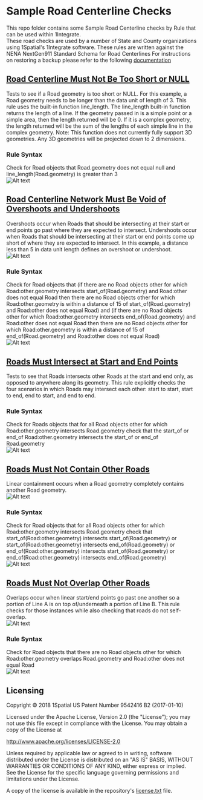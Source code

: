 # Sample Road Centerline Checks
This repo folder contains some Sample Road Centerline checks by Rule that can be used within 1Integrate.  
These road checks are used by a number of State and County organizations using 1Spatial's 1Integrate software. 
These rules are written against the NENA NextGen911 Standard Schema for Road Centerlines 
For instructions on restoring a backup please refer to the following [documentation](https://1spatial.com/documentation/1integrate/v2_5/Topics/Backup_Restore.htm?Highlight=Restore%20Backup%20Rules)

## [Road Centerline Must Not Be Too Short or NULL](RoadCenterlinesMustNotBeTooShort.xml)
Tests to see if a Road geometry is too short or NULL. For this example, a Road geometry needs to be longer than the data unit of length of 3. This rule uses the built-in function line_length. The line_length built-in function returns the length of a line. If the geometry passed in is a simple point or a simple area, then the length returned will be 0. If it is a complex geometry, the length returned will be the sum of the lengths of each simple line in the complex geometry. Note: This function does not currently fully support 3D geometries. Any 3D geometries will be projected down to 2 dimensions.
### Rule Syntax
Check for Road objects that Road.geometry does not equal null and line_length(Road.geometry) is greater than 3    
![Alt text](img/RoadGeometryMustNotBeTooShortOrNull_Rule.PNG?raw=true "Short or NULL Rule Screenshot")

## [Road Centerline Network Must Be Void of Overshoots and Undershoots](RoadCenterlinesMustNotHaveOverUnderShoots.xml)
Overshoots occur when Roads that should be intersecting at their start or end points go past where they are expected to intersect. Undershoots occur when Roads that should be intersecting at their start or end points come up short of where they are expected to intersect. In this example, a distance less than 5 in data unit length defines an overshoot or undershoot.
![Alt text](img/RoadOvershootUndershootExample.PNG?raw=true "Overshoot and Undershoot Example")

### Rule Syntax
Check for Road objects that (if there are no Road objects other for which Road:other.geometry intersects start_of(Road.geometry) and Road:other does not equal Road then there are no Road objects other for which Road:other.geometry is within a distance of 15 of start_of(Road.geometry) and Road:other does not equal Road) and (if there are no Road objects other for which Road:other.geometry intersects end_of(Road.geometry) and Road:other does not equal Road then there are no Road objects other for which Road:other.geometry is within a distance of 15 of end_of(Road.geometry) and Road:other does not equal Road)  
![Alt text](img/RoadNetworkMustBeVoidOfOvershootsAndUndershoots_Rule.PNG?raw=true "Overshoots and Undershoots Rule Screenshot")

## [Roads Must Intersect at Start and End Points](RoadsIntersectAtStartAndEnd.xml)
Tests to see that Roads intersects other Roads at the start and end only, as opposed to anywhere along its geometry. This rule explicitly checks the four scenarios in which Roads may intersect each other: start to start, start to end, end to start, and end to end.
### Rule Syntax
Check for Roads objects that for all Road objects other for which Road:other.geometry intersects Road.geometry check that the start_of or end_of Road:other.geometry intersects the start_of or end_of Road.geometry  
![Alt text](img/RoadsMustIntersectAtStartAndEndPoints_Rule.PNG?raw=true "Roads Intersect at Ends Rule Screenshot")

## [Roads Must Not Contain Other Roads](RoadCenterlinesDoNotContainOtherRoads.xml)
Linear containment occurs when a Road geometry completely contains another Road geometry.  
![Alt text](img/RoadContainmentExample.PNG?raw=true "Linear Containment Example")

### Rule Syntax
Check for Road objects that for all Road objects other for which Road:other.geometry intersects Road.geometry check that start_of(Road:other.geometry) intersects start_of(Road.geometry) or start_of(Road:other.geometry) intersects end_of(Road.geometry) or end_of(Road:other.geometry) intersects start_of(Road.geometry) or end_of(Road:other.geometry) intersects end_of(Road.geometry)  
![Alt text](img/RoadsDoNotContainOtherRoads_Rule.PNG?raw=true "Road Containment Rule Screenshot")

## [Roads Must Not Overlap Other Roads](RoadsDoNotOverlapOtherRoads.xml)
Overlaps occur when linear start/end points go past one another so a portion of Line A is on top of/underneath a portion of Line B.  This rule checks for those instances while also checking that roads do not self-overlap.  
![Alt text](img/RoadOverlapExample.PNG?raw=true "Overlap Example")

### Rule Syntax
Check for Road objects that there are no Road objects other for which Road:other.geometry overlaps Road.geometry and Road:other does not equal Road  
![Alt text](img/RoadsDoNotOverlap_Rule.png?raw=true "Overlapping Roads Rule Screenshot")

## Licensing
Copyright © 2018 1Spatial US Patent Number 9542416 B2 (2017-01-10)

Licensed under the Apache License, Version 2.0 (the "License");
you may not use this file except in compliance with the License.
You may obtain a copy of the License at

   http://www.apache.org/licenses/LICENSE-2.0

Unless required by applicable law or agreed to in writing, software
distributed under the License is distributed on an "AS IS" BASIS,
WITHOUT WARRANTIES OR CONDITIONS OF ANY KIND, either express or implied.
See the License for the specific language governing permissions and
limitations under the License.

A copy of the license is available in the repository's [license.txt](LICENSE) file.